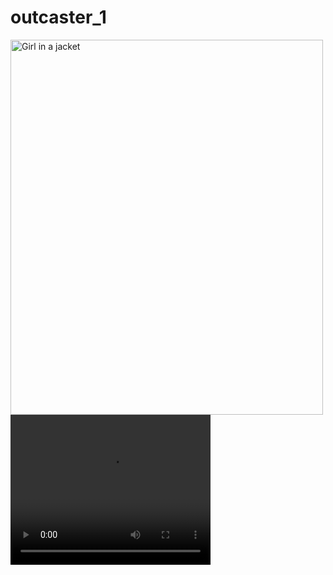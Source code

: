 # outcaster_1

<img src="https://user-images.githubusercontent.com/107666466/196148682-5233b5f7-ddda-422d-be49-7af1695b37ef.png" alt="Girl in a jacket" width="500" height="600">

<video width="320" height="240" autoplay>
  <source src="https://user-images.githubusercontent.com/107666466/196148514-5aed0f73-73cc-4486-b8bb-62eac2d5d8c3.mp4" type="video/mp4">
</video>

